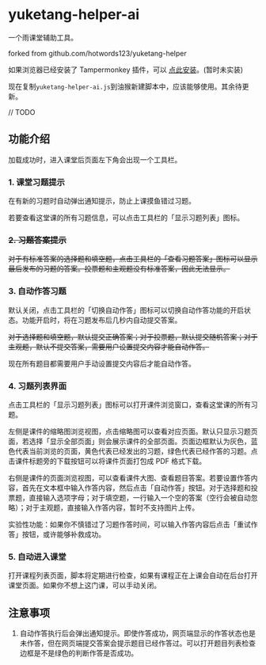 # yuketang-helper-ai

一个雨课堂辅助工具。

forked from github.com/hotwords123/yuketang-helper

如果浏览器已经安装了 Tampermonkey 插件，可以 [点此安装](123)。(暂时未实装)

现在复制```yuketang-helper-ai.js```到油猴新建脚本中，应该能够使用。其余待更新。

// TODO

## 功能介绍

加载成功时，进入课堂后页面左下角会出现一个工具栏。

### 1. 课堂习题提示

在有新的习题时自动弹出通知提示，防止上课摸鱼错过习题。

若要查看这堂课的所有习题信息，可以点击工具栏的「显示习题列表」图标。

### ~~2. 习题答案提示~~

~~对于有标准答案的选择题和填空题，点击工具栏的「查看习题答案」图标可以显示最后发布的习题的答案。投票题和主观题没有标准答案，因此无法显示。~~

### 3. 自动作答习题

默认关闭，点击工具栏的「切换自动作答」图标可以切换自动作答功能的开启状态。功能开启时，将在习题发布后几秒内自动提交答案。

~~对于选择题和填空题，默认提交正确答案；对于投票题，默认提交随机答案；对于主观题，默认不提交答案，需要用户设置提交内容才能自动作答。~~

现在所有题目都需要用户手动设置提交内容后才能自动作答。

### 4. 习题列表界面

点击工具栏的「显示习题列表」图标可以打开课件浏览窗口，查看这堂课的所有习题。

左侧是课件的缩略图浏览视图，点击缩略图可以查看对应页面。默认只显示习题页面，若选择「显示全部页面」则会展示课件的全部页面。页面边框默认为灰色，蓝色代表当前浏览的页面，黄色代表已经发出的习题，绿色代表已经作答的习题。点击课件标题旁的下载按钮可以将课件页面打包成 PDF 格式下载。

右侧是课件的页面浏览视图，可以查看课件大图、查看题目答案。若要设置作答内容，首先在文本框中输入作答内容，然后点击「自动作答」按钮。对于选择题和投票题，直接输入选项字母；对于填空题，一行输入一个空的答案（空行会被自动忽略）；对于主观题，直接输入作答内容，暂时不支持图片上传。

实验性功能：如果你不慎错过了习题作答时间，可以输入作答内容后点击「重试作答」按钮，或许能够补救成功。

### 5. 自动进入课堂

打开课程列表页面，脚本将定期进行检查，如果有课程正在上课会自动在后台打开课堂页面。如果你不想上这门课，可以手动关闭。

## 注意事项

1. 自动作答执行后会弹出通知提示。即使作答成功，网页端显示的作答状态也是未作答，但在网页端提交答案会提示题目已经作答过。可以打开题目列表检查边框是不是绿色的判断作答是否成功。
